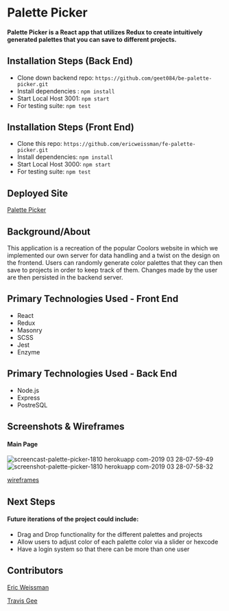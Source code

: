 # Palette Picker

#### Palette Picker is a React app that utilizes Redux to create intuitively generated palettes that you can save to different projects.

## Installation Steps (Back End)
- Clone down backend repo: ```https://github.com/geet084/be-palette-picker.git```
- Install dependencies : ```npm install```
- Start Local Host 3001: ```npm start```
- For testing suite: ```npm test``` 

## Installation Steps (Front End)
- Clone this repo: ```https://github.com/ericweissman/fe-palette-picker.git```
- Install dependencies: ```npm install```
- Start Local Host 3000: ```npm start```
- For testing suite: ```npm test```

## Deployed Site
[Palette Picker](https://palette-picker-1810.herokuapp.com/)

## Background/About
This application is a recreation of the popular Coolors website in which we implemented our own server for data handling and a twist on the design on the frontend. Users can randomly generate color palettes that they can then save to projects in order to keep track of them. Changes made by the user are then persisted in the backend server.

## Primary Technologies Used - Front End
- React
- Redux
- Masonry
- SCSS
- Jest
- Enzyme


## Primary Technologies Used - Back End
- Node.js
- Express
- PostreSQL

## Screenshots & Wireframes
#### Main Page
![screencast-palette-picker-1810 herokuapp com-2019 03 28-07-59-49](https://user-images.githubusercontent.com/39391585/55163911-463a0b80-5130-11e9-971d-1d00e557a546.gif)
![screenshot-palette-picker-1810 herokuapp com-2019 03 28-07-58-32](https://user-images.githubusercontent.com/39391585/55163914-46d2a200-5130-11e9-9d60-48400a8676cd.png)

[wireframes](https://user-images.githubusercontent.com/39391585/55120839-29182500-50bd-11e9-8811-63839f69e328.png)


## Next Steps
#### Future iterations of the project could include:
- Drag and Drop functionality for the different palettes and projects
- Allow users to adjust color of each palette color via a slider or hexcode
- Have a login system so that there can be more than one user


## Contributors
[Eric Weissman](https://github.com/ericweissman)

[Travis Gee](https://github.com/geet084)
